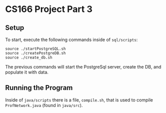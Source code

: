 # CS166 Project Part 3

## Setup

To start, execute the following commands inside of `sql/scripts`:

```
source ./startPostgreSQL.sh
source ./createPostgreDB.sh
source ./create_db.sh
```

The previous commands will start the PostgreSql server, create the DB, and populate it with data.

## Running the Program

Inside of `java/scripts` there is a file, `compile.sh`, that is used to compile `ProfNetwork.java` (found in `java/src`).
